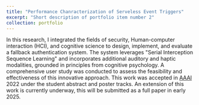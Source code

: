 ```yaml
---
title: "Performance Chanracterization of Serveless Event Triggers"
excerpt: "Short description of portfolio item number 2"
collection: portfolio
---
```


In this research, I integrated the fields of security, Human-computer interaction (HCI), and cognitive science to design, implement, and evaluate a fallback authentication system. The system leverages "Serial Interception Sequence Learning" and incorporates additional auditory and haptic modalities, grounded in principles from cognitive psychology. A comprehensive user study was conducted to assess the feasibility and effectiveness of this innovative approach. This work was accepted in [AAAI](https://ojs.aaai.org/index.php/AAAI/issue/view/521) 2022 under the student abstract and poster tracks. An extension of this work is currently underway, this will be submitted as a full paper in early 2025. 
